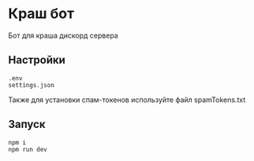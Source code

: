 # Краш бот

Бот для краша дискорд сервера

## Настройки
```
.env
settings.json
```

Также для установки спам-токенов используйте файл spamTokens.txt

## Запуск

```bash
npm i
npm run dev
```
